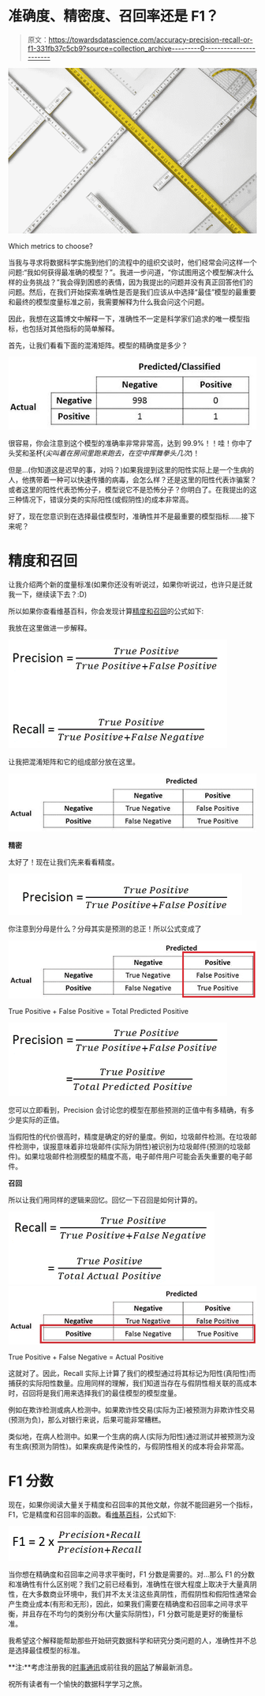 # 准确度、精密度、召回率还是 F1？

> 原文：<https://towardsdatascience.com/accuracy-precision-recall-or-f1-331fb37c5cb9?source=collection_archive---------0----------------------->

![](img/fb064d8588332b3c8a6e551f7a17ff05.png)

Which metrics to choose?

当我与寻求将数据科学实施到他们的流程中的组织交谈时，他们经常会问这样一个问题:“我如何获得最准确的模型？”。我进一步问道，“你试图用这个模型解决什么样的业务挑战？”我会得到困惑的表情，因为我提出的问题并没有真正回答他们的问题。然后，在我们开始探索准确性是否是我们应该从中选择“最佳”模型的最重要和最终的模型度量标准之前，我需要解释为什么我会问这个问题。

因此，我想在这篇博文中解释一下，准确性不一定是科学家们追求的唯一模型指标，也包括对其他指标的简单解释。

首先，让我们看看下面的混淆矩阵。模型的精确度是多少？

![](img/0f46acefcc31bcfa797e186dc102c326.png)

很容易，你会注意到这个模型的准确率非常非常高，达到 99.9%！！哇！你中了头奖和圣杯(*尖叫着在房间里跑来跑去，在空中挥舞拳头几次*)！

但是…(你知道这是迟早的事，对吗？)如果我提到这里的阳性实际上是一个生病的人，他携带着一种可以快速传播的病毒，会怎么样？还是这里的阳性代表诈骗案？或者这里的阳性代表恐怖分子，模型说它不是恐怖分子？你明白了。在我提出的这三种情况下，错误分类的实际阳性(或假阴性)的成本非常高。

好了，现在您意识到在选择最佳模型时，准确性并不是最重要的模型指标……接下来呢？

# **精度和召回**

让我介绍两个新的度量标准(如果你还没有听说过，如果你听说过，也许只是迁就我一下，继续读下去？:D)

所以如果你查看维基百科，你会发现计算[精度和召回](https://en.wikipedia.org/wiki/Precision_and_recall#Definition_(classification_context))的公式如下:

我放在这里做进一步解释。

![](img/72d02d66505743d4f92b9be10ec853eb.png)

让我把混淆矩阵和它的组成部分放在这里。

![](img/faaf9b6ef5cd610275e72775b25b2e8f.png)

**精密**

太好了！现在让我们先来看看精度。

![](img/3ec771ca541adc45bb10b5ec419771c0.png)

你注意到分母是什么？分母其实是预测的总正！所以公式变成了

![](img/01e69208f3b05f630f6bce353a3ba773.png)

True Positive + False Positive = Total Predicted Positive

![](img/d50c76e25794ea0bdfc8952e6ce6b401.png)

您可以立即看到，Precision 会讨论您的模型在那些预测的正值中有多精确，有多少是实际的正值。

当假阳性的代价很高时，精度是确定的好的量度。例如，垃圾邮件检测。在垃圾邮件检测中，误报意味着非垃圾邮件(实际为阴性)被识别为垃圾邮件(预测的垃圾邮件)。如果垃圾邮件检测模型的精度不高，电子邮件用户可能会丢失重要的电子邮件。

**召回**

所以让我们用同样的逻辑来回忆。回忆一下召回是如何计算的。

![](img/2322048b1490b62352170634842e18c8.png)![](img/d797bd51e5b249987b2918e3d166713d.png)

True Positive + False Negative = Actual Positive

这就对了。因此，Recall 实际上计算了我们的模型通过将其标记为阳性(真阳性)而捕获的实际阳性数量。应用同样的理解，我们知道当存在与假阴性相关联的高成本时，召回将是我们用来选择我们的最佳模型的模型度量。

例如在欺诈检测或病人检测中。如果欺诈性交易(实际为正)被预测为非欺诈性交易(预测为负)，那么对银行来说，后果可能非常糟糕。

类似地，在病人检测中。如果一个生病的病人(实际为阳性)通过测试并被预测为没有生病(预测为阴性)。如果疾病是传染性的，与假阴性相关的成本将会非常高。

# F1 分数

现在，如果你阅读大量关于精度和召回率的其他文献，你就不能回避另一个指标，F1，它是精度和召回率的函数。看[维基百科](https://en.wikipedia.org/wiki/F1_score#Formulation)，公式如下:

![](img/bdf47fbd9c0a51ce4300c5e4bf930c36.png)

当你想在精确度和召回率之间寻求平衡时，F1 分数是需要的。对…那么 F1 的分数和准确性有什么区别呢？我们之前已经看到，准确性在很大程度上取决于大量真阴性，在大多数商业环境中，我们并不太关注这些真阴性，而假阴性和假阳性通常会产生商业成本(有形和无形)，因此，如果我们需要在精确度和召回率之间寻求平衡，并且存在不均匀的类别分布(大量实际阴性)，F1 分数可能是更好的衡量标准。

我希望这个解释能帮助那些开始研究数据科学和研究分类问题的人，准确性并不总是选择最佳模型的标准。

**注:**考虑注册我的[时事通讯](https://koopingshung.substack.com/p/coming-soon)或前往我的[网站](https://koopingshung.com/)了解最新消息。

祝所有读者有一个愉快的数据科学学习之旅。